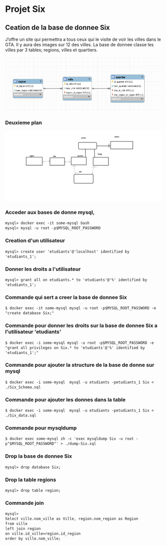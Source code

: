 # Projet Six 
## Ceation de la base de donnee Six 

J’offre un site qui permettra a tous ceux qui le visite de voir les villes dans le GTA.
Il y aura des images sur 12 des villes. 
La base de donnee classe les villes par 3 tables; regions, villes et quartiers. 

![alt tag](https://github.com/CollegeBoreal/INF1006-16A/blob/Gary/7.PROJECT/6ix/Six.png)

### Deuxieme plan 
![alt tag](https://github.com/CollegeBoreal/INF1006-16A/blob/Gary/7.PROJECT/6ix/Six_2.png)
### Acceder aux bases de donne mysql, 
```
mysql> docker exec -it some-mysql bash
mysql> mysql -u root -p$MYSQL_ROOT_PASSWORD
```
### Creation d'un utilisateur 
```
mysql> create user 'etudiants'@'localhost' identified by 'etudiants_1';
```
### Donner les droits a l'utilisateur 
```
mysql> grant all on etudiants.* to 'etudiants'@'%' identified by 'etudiants_1';
```
### Commande qui sert a creer la base de donnee Six 
```
$ docker exec -it some-mysql mysql -u root -p$MYSQL_ROOT_PASSWORD -e "create database Six;"
```
### Commande pour donner les droits sur la base de donnee Six a l'utilisateur 'etudiants' 
```
$ docker exec -i some-mysql mysql -u root -p$MYSQL_ROOT_PASSWORD -e "grant all privileges on Six.* to 'etudiants'@'%' identified by 'etudiants_1';" 
```
### Commande pour ajouter la structure de la base de donne sur mysql
```
$ docker exec -i some-mysql  mysql -u etudiants -petudiants_1 Six < ./Six_Schema.sql
```
### Commande pour ajouter les donnes dans la table 
```
$ docker exec -i some-mysql  mysql -u etudiants -petudiants_1 Six < ./Six_data.sql
```
### Commande pour mysqldump
``` 
$ docker exec some-mysql sh -c 'exec mysqldump Six -u root -p"$MYSQL_ROOT_PASSWORD"' > ./dump-Six.sql
```
### Drop la base de donnee Six
```
mysql> drop database Six;
```
### Drop la table regions
```
mysql> drop table region;
```
### Commande join 
```
mysql>
Select ville.nom_ville as Ville, region.nom_region as Region
from ville 
left join region
on ville.id_ville=region.id_region
order by ville.nom_ville;
```
